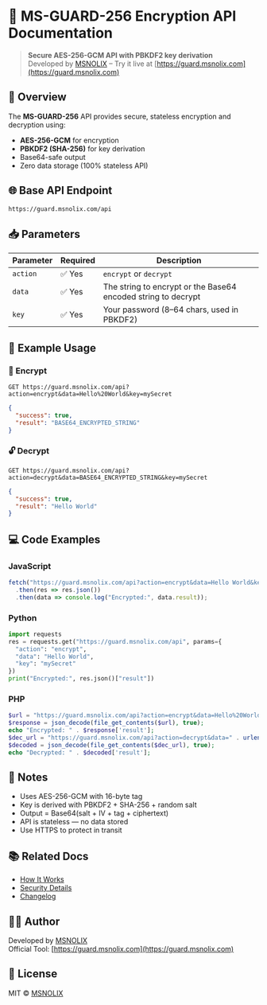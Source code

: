 # 🔐 MS-GUARD-256 Encryption API Documentation

> **Secure AES-256-GCM API with PBKDF2 key derivation**  
> Developed by [MSNOLIX](https://msnolix.com) – Try it live at [https://guard.msnolix.com](https://guard.msnolix.com)

## 🔎 Overview

The **MS-GUARD-256** API provides secure, stateless encryption and decryption using:

- **AES-256-GCM** for encryption
- **PBKDF2 (SHA-256)** for key derivation
- Base64-safe output
- Zero data storage (100% stateless API)

## 🌐 Base API Endpoint

```
https://guard.msnolix.com/api
```

## 📥 Parameters

| Parameter | Required | Description |
|----------|----------|-------------|
| `action` | ✅ Yes | `encrypt` or `decrypt` |
| `data`   | ✅ Yes | The string to encrypt or the Base64 encoded string to decrypt |
| `key`    | ✅ Yes | Your password (8–64 chars, used in PBKDF2) |

## 🧪 Example Usage

### 🔐 Encrypt
```
GET https://guard.msnolix.com/api?action=encrypt&data=Hello%20World&key=mySecret
```
```json
{
  "success": true,
  "result": "BASE64_ENCRYPTED_STRING"
}
```

### 🔓 Decrypt
```
GET https://guard.msnolix.com/api?action=decrypt&data=BASE64_ENCRYPTED_STRING&key=mySecret
```
```json
{
  "success": true,
  "result": "Hello World"
}
```

## 💻 Code Examples

### JavaScript
```js
fetch("https://guard.msnolix.com/api?action=encrypt&data=Hello World&key=mySecret")
  .then(res => res.json())
  .then(data => console.log("Encrypted:", data.result));
```

### Python
```python
import requests
res = requests.get("https://guard.msnolix.com/api", params={
  "action": "encrypt",
  "data": "Hello World",
  "key": "mySecret"
})
print("Encrypted:", res.json()["result"])
```

### PHP
```php
$url = "https://guard.msnolix.com/api?action=encrypt&data=Hello%20World&key=mySecret";
$response = json_decode(file_get_contents($url), true);
echo "Encrypted: " . $response['result'];
$dec_url = "https://guard.msnolix.com/api?action=decrypt&data=" . urlencode($response['result']) . "&key=mySecret";
$decoded = json_decode(file_get_contents($dec_url), true);
echo "Decrypted: " . $decoded['result'];
```

## 📌 Notes

- Uses AES-256-GCM with 16-byte tag
- Key is derived with PBKDF2 + SHA-256 + random salt
- Output = Base64(salt + IV + tag + ciphertext)
- API is stateless — no data stored
- Use HTTPS to protect in transit

## 📚 Related Docs

- [How It Works](docs/how-it-works.md)
- [Security Details](docs/security.md)
- [Changelog](docs/changelog.md)

## 👨‍💻 Author

Developed by [MSNOLIX](https://msnolix.com)  
Official Tool: [https://guard.msnolix.com](https://guard.msnolix.com)

## 📜 License

MIT © [MSNOLIX](https://msnolix.com)
